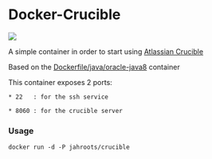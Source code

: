 Docker-Crucible
===============

[![](https://images.microbadger.com/badges/version/jahroots/crucible.svg)](https://microbadger.com/images/jahroots/crucible "Get your own version badge on microbadger.com")

A simple container in order to start using [Atlassian Crucible](https://www.atlassian.com/software/crucible/overview)

Based on the [Dockerfile/java/oracle-java8](https://github.com/dockerfile/java/tree/master/oracle-java8) container

This container exposes 2 ports:

	* 22   : for the ssh service
	
	* 8060 : for the crucible server

### Usage
	docker run -d -P jahroots/crucible
